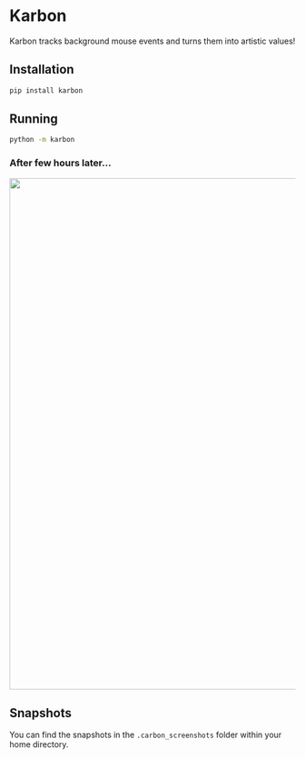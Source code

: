 # Karbon

Karbon tracks background mouse events and turns them into artistic values!

## Installation

```sh
pip install karbon
```

## Running

```sh
python -m karbon
```

### After few hours later...

<div align="center">
  <img src="https://raw.githubusercontent.com/furkanonder/karbon/master/assets/examples/example.jpg" width=900px />
</div>

## Snapshots

You can find the snapshots in the `.carbon_screenshots` folder within your home
directory.

